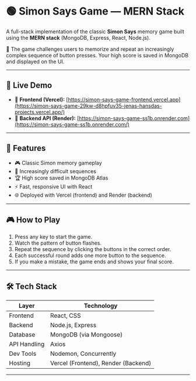 # 🟢 Simon Says Game — MERN Stack

A full-stack implementation of the classic **Simon Says** memory game built using the **MERN stack** (MongoDB, Express, React, Node.js).

🧠 The game challenges users to memorize and repeat an increasingly complex sequence of button presses. Your high score is saved in MongoDB and displayed on the UI.

---

## 🚀 Live Demo

- 🔗 **Frontend (Vercel):** [https://simon-says-game-frontend.vercel.app](https://simon-says-game-29kw-d8hpfuv35-jenas-hansdas-projects.vercel.app/)
- 🔗 **Backend API (Render):** [https://simon-says-game-ss1b.onrender.com](https://simon-says-game-ss1b.onrender.com/)



---

## 🧩 Features

- 🎮 Classic Simon memory gameplay
- 🧠 Increasingly difficult sequences
- 🏆 High score saved in MongoDB Atlas
- ⚡ Fast, responsive UI with React
- 🌐 Deployed with Vercel (frontend) and Render (backend)

---

## 🎮 How to Play

1. Press any key to start the game.
2. Watch the pattern of button flashes.
3. Repeat the sequence by clicking the buttons in the correct order.
4. Each successful round adds one more button to the sequence.
5. If you make a mistake, the game ends and shows your final score.

---

## 🛠️ Tech Stack

| Layer        | Technology            |
|--------------|------------------------|
| Frontend     | React, CSS             |
| Backend      | Node.js, Express       |
| Database     | MongoDB (via Mongoose) |
| API Handling | Axios                  |
| Dev Tools    | Nodemon, Concurrently  |
| Hosting      | Vercel (Frontend), Render (Backend) |

---